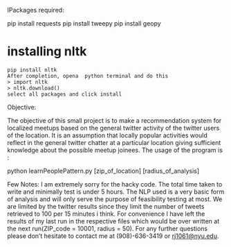 IPackages required:

pip install requests
pip install tweepy
pip install geopy
# installing nltk
	pip install nltk
	After completion, opena  python terminal and do this
	> import nltk
	> nltk.download()
	select all packages and click install 

Objective:

The objective of this small project is to make a recommendation system for localized meetups based on the general twitter activity of the twitter users of the location.
It is an assumption that locally popular activities would reflect in the general twitter chatter at a particular location giving sufficient knowledge about the possible meetup joinees. The usage of the program is :

python learnPeoplePattern.py [zip_of_location] [radius_of_analysis]

Few Notes:
I am extremely sorry for the hacky code. The total time taken to write and minimally test is under 5 hours. The NLP used is a very basic form of analysis and will only serve the purpose of feasibility testing at most. We are limited by the twitter results since they limit the number of tweets retrieved to 100 per 15 minutes i think. For convenience I have left the results of my last run in the respective files which would be over written at the next run(ZIP_code = 10001, radius = 50). For any further questions please don’t hesitate to contact me at (908)-636-3419 or rj1061@nyu.edu.
